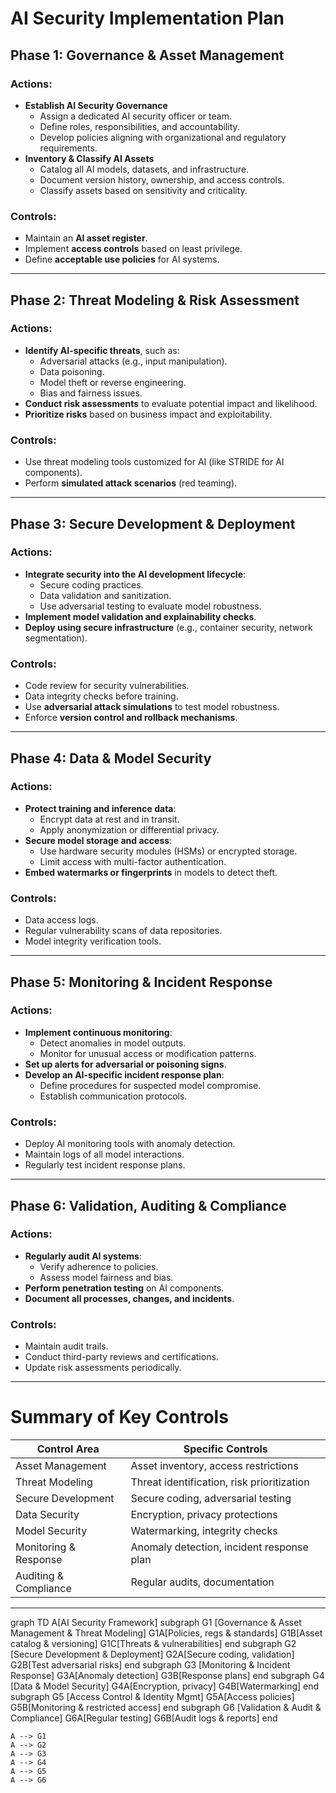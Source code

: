 # **AI Security Implementation Plan**

## **Phase 1: Governance & Asset Management**

### Actions:
- **Establish AI Security Governance**
  - Assign a dedicated AI security officer or team.
  - Define roles, responsibilities, and accountability.
  - Develop policies aligning with organizational and regulatory requirements.
- **Inventory & Classify AI Assets**
  - Catalog all AI models, datasets, and infrastructure.
  - Document version history, ownership, and access controls.
  - Classify assets based on sensitivity and criticality.

### Controls:
- Maintain an **AI asset register**.
- Implement **access controls** based on least privilege.
- Define **acceptable use policies** for AI systems.

---

## **Phase 2: Threat Modeling & Risk Assessment**

### Actions:
- **Identify AI-specific threats**, such as:
  - Adversarial attacks (e.g., input manipulation).
  - Data poisoning.
  - Model theft or reverse engineering.
  - Bias and fairness issues.
- **Conduct risk assessments** to evaluate potential impact and likelihood.
- **Prioritize risks** based on business impact and exploitability.

### Controls:
- Use threat modeling tools customized for AI (like STRIDE for AI components).
- Perform **simulated attack scenarios** (red teaming).

---

## **Phase 3: Secure Development & Deployment**

### Actions:
- **Integrate security into the AI development lifecycle**:
  - Secure coding practices.
  - Data validation and sanitization.
  - Use adversarial testing to evaluate model robustness.
- **Implement model validation and explainability checks**.
- **Deploy using secure infrastructure** (e.g., container security, network segmentation).

### Controls:
- Code review for security vulnerabilities.
- Data integrity checks before training.
- Use **adversarial attack simulations** to test model robustness.
- Enforce **version control and rollback mechanisms**.

---

## **Phase 4: Data & Model Security**

### Actions:
- **Protect training and inference data**:
  - Encrypt data at rest and in transit.
  - Apply anonymization or differential privacy.
- **Secure model storage and access**:
  - Use hardware security modules (HSMs) or encrypted storage.
  - Limit access with multi-factor authentication.
- **Embed watermarks or fingerprints** in models to detect theft.

### Controls:
- Data access logs.
- Regular vulnerability scans of data repositories.
- Model integrity verification tools.

---

## **Phase 5: Monitoring & Incident Response**

### Actions:
- **Implement continuous monitoring**:
  - Detect anomalies in model outputs.
  - Monitor for unusual access or modification patterns.
- **Set up alerts for adversarial or poisoning signs**.
- **Develop an AI-specific incident response plan**:
  - Define procedures for suspected model compromise.
  - Establish communication protocols.

### Controls:
- Deploy AI monitoring tools with anomaly detection.
- Maintain logs of all model interactions.
- Regularly test incident response plans.

---

## **Phase 6: Validation, Auditing & Compliance**

### Actions:
- **Regularly audit AI systems**:
  - Verify adherence to policies.
  - Assess model fairness and bias.
- **Perform penetration testing** on AI components.
- **Document all processes, changes, and incidents**.

### Controls:
- Maintain audit trails.
- Conduct third-party reviews and certifications.
- Update risk assessments periodically.

---

# **Summary of Key Controls**

| Control Area | Specific Controls |  
|----------------|---------------------|  
| Asset Management | Asset inventory, access restrictions |  
| Threat Modeling | Threat identification, risk prioritization |  
| Secure Development | Secure coding, adversarial testing |  
| Data Security | Encryption, privacy protections |  
| Model Security | Watermarking, integrity checks |  
| Monitoring & Response | Anomaly detection, incident response plan |  
| Auditing & Compliance | Regular audits, documentation |  

---

graph TD
    A[AI Security Framework]
    subgraph G1 [Governance & Asset Management & Threat Modeling]
        G1A[Policies, regs & standards]
        G1B[Asset catalog & versioning]
        G1C[Threats & vulnerabilities]
    end
    subgraph G2 [Secure Development & Deployment]
        G2A[Secure coding, validation]
        G2B[Test adversarial risks]
    end
    subgraph G3 [Monitoring & Incident Response]
        G3A[Anomaly detection]
        G3B[Response plans]
    end
    subgraph G4 [Data & Model Security]
        G4A[Encryption, privacy]
        G4B[Watermarking]
    end
    subgraph G5 [Access Control & Identity Mgmt]
        G5A[Access policies]
        G5B[Monitoring & restricted access]
    end
    subgraph G6 [Validation & Audit & Compliance]
        G6A[Regular testing]
        G6B[Audit logs & reports]
    end

    A --> G1
    A --> G2
    A --> G3
    A --> G4
    A --> G5
    A --> G6
